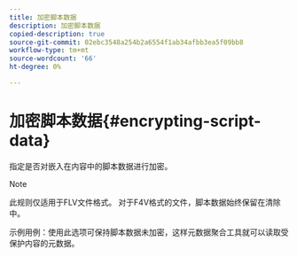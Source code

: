 ```yaml
---
title: 加密脚本数据
description: 加密脚本数据
copied-description: true
source-git-commit: 02ebc3548a254b2a6554f1ab34afbb3ea5f09bb8
workflow-type: tm+mt
source-wordcount: '66'
ht-degree: 0%

---
```


# 加密脚本数据{#encrypting-script-data}

指定是否对嵌入在内容中的脚本数据进行加密。

>[!NOTE]
>
>此规则仅适用于FLV文件格式。 对于F4V格式的文件，脚本数据始终保留在清除中。

示例用例：使用此选项可保持脚本数据未加密，这样元数据聚合工具就可以读取受保护内容的元数据。
